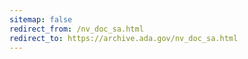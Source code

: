 ```yaml
---
sitemap: false 
redirect_from: /nv_doc_sa.html 
redirect_to: https://archive.ada.gov/nv_doc_sa.html 
---
```

